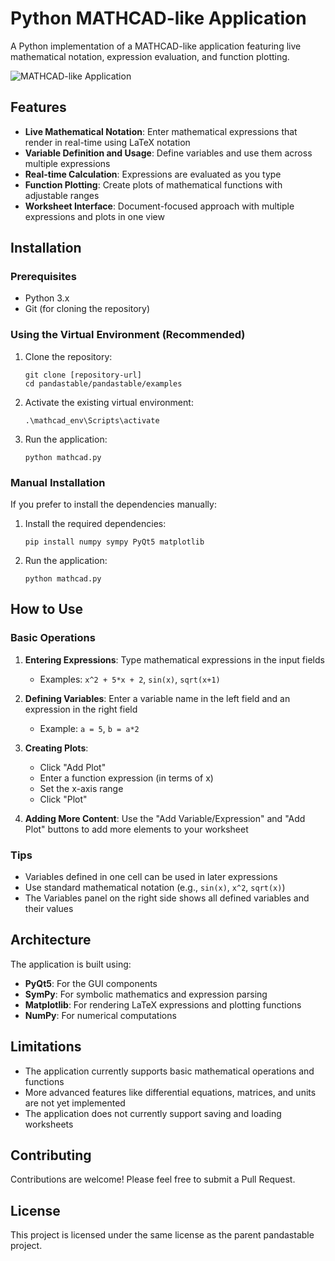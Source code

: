 # Python MATHCAD-like Application

A Python implementation of a MATHCAD-like application featuring live mathematical notation, expression evaluation, and function plotting.

![MATHCAD-like Application](mathcad_screenshot.png)

## Features

- **Live Mathematical Notation**: Enter mathematical expressions that render in real-time using LaTeX notation
- **Variable Definition and Usage**: Define variables and use them across multiple expressions
- **Real-time Calculation**: Expressions are evaluated as you type
- **Function Plotting**: Create plots of mathematical functions with adjustable ranges
- **Worksheet Interface**: Document-focused approach with multiple expressions and plots in one view

## Installation

### Prerequisites

- Python 3.x
- Git (for cloning the repository)

### Using the Virtual Environment (Recommended)

1. Clone the repository:
   ```
   git clone [repository-url]
   cd pandastable/pandastable/examples
   ```

2. Activate the existing virtual environment:
   ```
   .\mathcad_env\Scripts\activate
   ```

3. Run the application:
   ```
   python mathcad.py
   ```

### Manual Installation

If you prefer to install the dependencies manually:

1. Install the required dependencies:
   ```
   pip install numpy sympy PyQt5 matplotlib
   ```

2. Run the application:
   ```
   python mathcad.py
   ```

## How to Use

### Basic Operations

1. **Entering Expressions**: Type mathematical expressions in the input fields
   - Examples: `x^2 + 5*x + 2`, `sin(x)`, `sqrt(x+1)`

2. **Defining Variables**: Enter a variable name in the left field and an expression in the right field
   - Example: `a = 5`, `b = a*2`

3. **Creating Plots**: 
   - Click "Add Plot"
   - Enter a function expression (in terms of x)
   - Set the x-axis range
   - Click "Plot"

4. **Adding More Content**: Use the "Add Variable/Expression" and "Add Plot" buttons to add more elements to your worksheet

### Tips

- Variables defined in one cell can be used in later expressions
- Use standard mathematical notation (e.g., `sin(x)`, `x^2`, `sqrt(x)`)
- The Variables panel on the right side shows all defined variables and their values

## Architecture

The application is built using:

- **PyQt5**: For the GUI components
- **SymPy**: For symbolic mathematics and expression parsing
- **Matplotlib**: For rendering LaTeX expressions and plotting functions
- **NumPy**: For numerical computations

## Limitations

- The application currently supports basic mathematical operations and functions
- More advanced features like differential equations, matrices, and units are not yet implemented
- The application does not currently support saving and loading worksheets

## Contributing

Contributions are welcome! Please feel free to submit a Pull Request.

## License

This project is licensed under the same license as the parent pandastable project.
